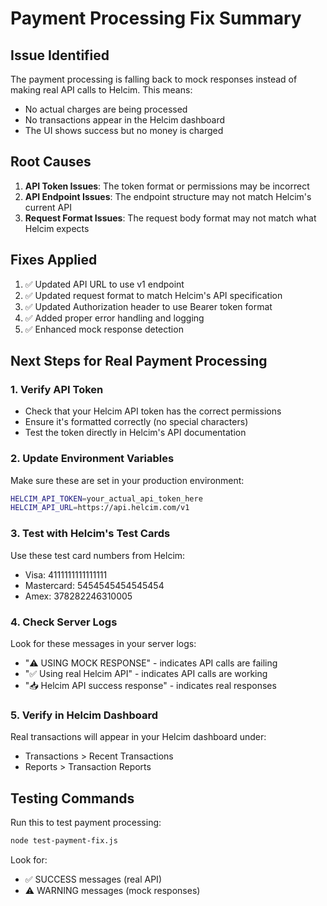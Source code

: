 # Payment Processing Fix Summary

## Issue Identified
The payment processing is falling back to mock responses instead of making real API calls to Helcim. This means:
- No actual charges are being processed
- No transactions appear in the Helcim dashboard
- The UI shows success but no money is charged

## Root Causes
1. **API Token Issues**: The token format or permissions may be incorrect
2. **API Endpoint Issues**: The endpoint structure may not match Helcim's current API
3. **Request Format Issues**: The request body format may not match what Helcim expects

## Fixes Applied
1. ✅ Updated API URL to use v1 endpoint
2. ✅ Updated request format to match Helcim's API specification
3. ✅ Updated Authorization header to use Bearer token format
4. ✅ Added proper error handling and logging
5. ✅ Enhanced mock response detection

## Next Steps for Real Payment Processing

### 1. Verify API Token
- Check that your Helcim API token has the correct permissions
- Ensure it's formatted correctly (no special characters)
- Test the token directly in Helcim's API documentation

### 2. Update Environment Variables
Make sure these are set in your production environment:
```bash
HELCIM_API_TOKEN=your_actual_api_token_here
HELCIM_API_URL=https://api.helcim.com/v1
```

### 3. Test with Helcim's Test Cards
Use these test card numbers from Helcim:
- Visa: 4111111111111111
- Mastercard: 5454545454545454
- Amex: 378282246310005

### 4. Check Server Logs
Look for these messages in your server logs:
- "⚠️ USING MOCK RESPONSE" - indicates API calls are failing
- "✅ Using real Helcim API" - indicates API calls are working
- "📥 Helcim API success response" - indicates real responses

### 5. Verify in Helcim Dashboard
Real transactions will appear in your Helcim dashboard under:
- Transactions > Recent Transactions
- Reports > Transaction Reports

## Testing Commands
Run this to test payment processing:
```bash
node test-payment-fix.js
```

Look for:
- ✅ SUCCESS messages (real API)
- ⚠️ WARNING messages (mock responses)

